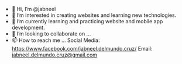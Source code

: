 - 👋 Hi, I’m @jabneel
- 👀 I’m interested in creating websites and learning new technologies.
- 🌱 I’m currently learning and practicing website and mobile app development.
- 💞️ I’m looking to collaborate on ...
- 📫 How to reach me ... 
Social Media: https://www.facebook.com/jabneel.delmundo.cruz/
Email: jabneel.delmundo.cruz@gmail.com

